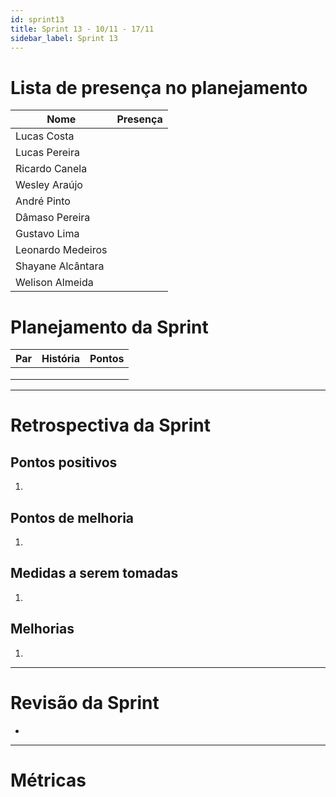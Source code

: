 ```yaml
---
id: sprint13
title: Sprint 13 - 10/11 - 17/11
sidebar_label: Sprint 13
---
```


# Lista de presença no planejamento
|Nome|Presença|
|----|:------:|
|Lucas Costa||
|Lucas Pereira||
|Ricardo Canela||
|Wesley Araújo||
|André Pinto||
|Dâmaso Pereira||
|Gustavo Lima||
|Leonardo Medeiros||
|Shayane Alcântara||
|Welison Almeida||

# Planejamento da Sprint
|Par|História|Pontos|
|---|:------:|:----:|
||||
||||
||||

-------------------------------------------------------------------------------
# Retrospectiva da Sprint
## Pontos positivos
1. 

## Pontos de melhoria
1. 

## Medidas a serem tomadas
1. 

## Melhorias
1. 

-------------------------------------------------------------------------------
# Revisão da Sprint
* 
-------------------------------------------------------------------------------
# Métricas
<!-- ## Horas durante a sprint
![tempo-mds-13](assets/sprints/tempo-mds-13.png)
![tempo-eps-13](assets/sprints/tempo-eps-13.png)
![tempo-geral-13](assets/sprints/tempo-geral-13.png)

## Horas totais
![total-horas-13](assets/sprints/total-horas-13.png)
![total-horas-td-13](assets/sprints/total-horas-td-13.png)

## Velocity
![velocity-13](assets/sprints/velocity-13.png)

## Burndown
![burndown-13](assets/sprints/burndown-13.png) -->